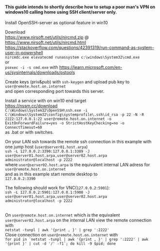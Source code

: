 #### This guide intends to shortly describe how to setup a poor man's VPN on windows10 calling home using SSH client/server only.

Install OpenSSH-server as optional feature in win10

Download<br> 
https://www.nirsoft.net/utils/nircmd.zip @ https://www.nirsoft.net/utils/nircmd.html<br>
https://stackoverflow.com/questions/42391319/run-command-as-system-user-in-powershell<br> 
`nircmdc.exe elevatecmd runassystem c:\windows\System32\cmd.exe`<br>
or<br>
`psexec -i -s cmd.exe` with https://learn.microsoft.com/en-us/sysinternals/downloads/pstools<br>

Create keys (priv&pub) with `ssh-keygen` and upload pub key to <br>
`user@remote.host.on.internet`<br>
and open corresponding port towards this server.

Install a service with on win10 end target<br> 
https://nssm.cc/download<br> 
`C:\Windows\System32\OpenSSH\ssh.exe -i C:\Windows\System32\config\systemprofile\.ssh\id_rsa -p 22 -N -R 2222:127.0.0.1:22 user@remote.host.on.internet -o ExitOnForwardFailure=yes -o StrictHostKeyChecking=no -o ConnectTimeout=60`<br> 
as .bat or with switches.

On your LAN ssh towards the remote ssh connection in this example with one jump host (`user@server01.host.arpa`)<br>
`ssh -L 127.0.0.2:3390:127.0.0.1:3389 -J user@server01.host.arpa,user@server02.host.arpa administrator@localhost -p 2222`<br>
where `user@server02.host.arpa` is the equivalent internal LAN adress for `user@remote.host.on.internet`<br>
and as in this example start remote desktop to<br>
`127.0.0.2:3390`<br> 


The following should work for VNC(`127.0.0.2:5901`):<br>
`ssh -L 127.0.0.2:5901:127.0.0.1:5900 -J user@server01.host.arpa,user@server02.host.arpa administrator@localhost -p 2222`<br><br>
 
On  `user@remote.host.on.internet` which is the equivalent `user@server02.host.arpa` on the internal LAN view the remote connection with<br>
`netstat -tunpl | awk '{print , }' | grep ':2222'`<br>
Close connection on `user@remote.host.on.internet` with<br>
``for pid in `netstat -tunpl | awk '{print , }' | grep ':2222' | awk '{print }' | cut -d '/' -f1`; do kill -9 $pid; done``
